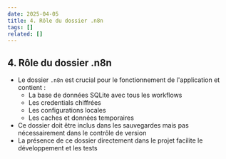 ```yaml
---
date: 2025-04-05
title: 4. Rôle du dossier .n8n
tags: []
related: []
---
```


## 4. Rôle du dossier .n8n
- Le dossier `.n8n` est crucial pour le fonctionnement de l'application et contient :
  - La base de données SQLite avec tous les workflows
  - Les credentials chiffrées
  - Les configurations locales
  - Les caches et données temporaires
- Ce dossier doit être inclus dans les sauvegardes mais pas nécessairement dans le contrôle de version
- La présence de ce dossier directement dans le projet facilite le développement et les tests

##
